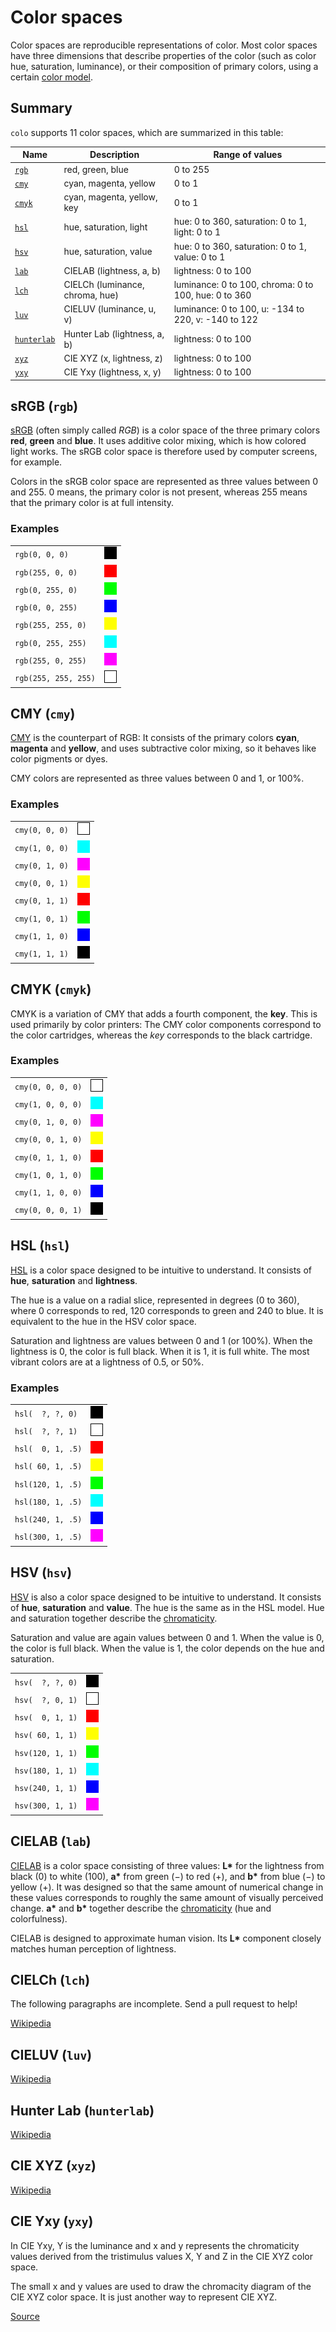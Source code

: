 # Color spaces

Color spaces are reproducible representations of color. Most color spaces have three dimensions that describe properties of the color (such as color hue, saturation, luminance), or their composition of primary colors, using a certain [color model](https://en.wikipedia.org/wiki/Color_model).

## Summary

`colo` supports 11 color spaces, which are summarized in this table:

| Name                    | Description                     | Range of values     |
|-------------------------|---------------------------------|---------------------|
| [`rgb`](#srgb-rgb)      | red, green, blue                | 0 to 255            |
| [`cmy`](#cmy-cmy)       | cyan, magenta, yellow           | 0 to 1              |
| [`cmyk`](#cmyk-cmyk)    | cyan, magenta, yellow, key      | 0 to 1              |
| [`hsl`](#hsl-hsl)       | hue, saturation, light          | hue: 0 to 360, saturation: 0 to 1, light: 0 to 1     |
| [`hsv`](#hsv-hsv)       | hue, saturation, value          | hue: 0 to 360, saturation: 0 to 1, value: 0 to 1     |
| [`lab`](#cielab-lab)    | CIELAB (lightness, a, b)        | lightness: 0 to 100 |
| [`lch`](#cielch-lch)    | CIELCh (luminance, chroma, hue) | luminance: 0 to 100, chroma: 0 to 100, hue: 0 to 360 |
| [`luv`](#cieluv-luv)    | CIELUV (luminance, u, v)        | luminance: 0 to 100, u: -134 to 220, v: -140 to 122  |
| [`hunterlab`](#hunter-lab-hunterlab) | Hunter Lab (lightness, a, b) | lightness: 0 to 100 |
| [`xyz`](#cie-xyz-xyz)   | CIE XYZ (x, lightness, z)       | lightness: 0 to 100 |
| [`yxy`](#cie-yxy-yxy)   | CIE Yxy (lightness, x, y)       | lightness: 0 to 100 |

## sRGB (`rgb`)

[sRGB](https://en.wikipedia.org/wiki/SRGB) (often simply called _RGB_) is a color space of the three primary colors **red**, **green** and **blue**. It uses additive color mixing, which is how colored light works. The sRGB color space is therefore used by computer screens, for example.

Colors in the sRGB color space are represented as three values between 0 and 255. 0 means, the primary color is not present, whereas 255 means that the primary color is at full intensity.

### Examples

|                         |                      |
| ----------------------- |--------------------- |
| `rgb(0, 0, 0)`          | ![color](docs/colors/black.png)
| `rgb(255, 0, 0)`        | ![color](docs/colors/red.png)
| `rgb(0, 255, 0)`        | ![color](docs/colors/green.png)
| `rgb(0, 0, 255)`        | ![color](docs/colors/blue.png)
| `rgb(255, 255, 0)`      | ![color](docs/colors/yellow.png)
| `rgb(0, 255, 255)`      | ![color](docs/colors/cyan.png)
| `rgb(255, 0, 255)`      | ![color](docs/colors/magenta.png)
| `rgb(255, 255, 255)`    | ![color](docs/colors/white.png)

## CMY (`cmy`)

[CMY](https://en.wikipedia.org/wiki/CMY_color_model) is the counterpart of RGB: It consists of the primary colors **cyan**, **magenta** and **yellow**, and uses subtractive color mixing, so it behaves like color pigments or dyes.

CMY colors are represented as three values between 0 and 1, or 100%.

### Examples

|                |                      |
| ---------------|--------------------- |
| `cmy(0, 0, 0)` | ![color](docs/colors/white.png)
| `cmy(1, 0, 0)` | ![color](docs/colors/cyan.png)
| `cmy(0, 1, 0)` | ![color](docs/colors/magenta.png)
| `cmy(0, 0, 1)` | ![color](docs/colors/yellow.png)
| `cmy(0, 1, 1)` | ![color](docs/colors/red.png)
| `cmy(1, 0, 1)` | ![color](docs/colors/green.png)
| `cmy(1, 1, 0)` | ![color](docs/colors/blue.png)
| `cmy(1, 1, 1)` | ![color](docs/colors/black.png)

## CMYK (`cmyk`)

CMYK is a variation of CMY that adds a fourth component, the **key**. This is used primarily by color printers: The CMY color components correspond to the color cartridges, whereas the _key_ corresponds to the black cartridge.

### Examples

|                   |                      |
| ------------------|--------------------- |
| `cmy(0, 0, 0, 0)` | ![color](docs/colors/white.png)
| `cmy(1, 0, 0, 0)` | ![color](docs/colors/cyan.png)
| `cmy(0, 1, 0, 0)` | ![color](docs/colors/magenta.png)
| `cmy(0, 0, 1, 0)` | ![color](docs/colors/yellow.png)
| `cmy(0, 1, 1, 0)` | ![color](docs/colors/red.png)
| `cmy(1, 0, 1, 0)` | ![color](docs/colors/green.png)
| `cmy(1, 1, 0, 0)` | ![color](docs/colors/blue.png)
| `cmy(0, 0, 0, 1)` | ![color](docs/colors/black.png)

## HSL (`hsl`)

[HSL](https://en.wikipedia.org/wiki/HSL_and_HSV) is a color space designed to be intuitive to understand. It consists of **hue**, **saturation** and **lightness**.

The hue is a value on a radial slice, represented in degrees (0 to 360), where 0 corresponds to red, 120 corresponds to green and 240 to blue. It is equivalent to the hue in the HSV color space.

Saturation and lightness are values between 0 and 1 (or 100%). When the lightness is 0, the color is full black. When it is 1, it is full white. The most vibrant colors are at a lightness of 0.5, or 50%.

### Examples

|                   |                      |
| ------------------|--------------------- |
| <code>hsl(&nbsp; ?, ?,  0)</code> | ![color](docs/colors/black.png)
| <code>hsl(&nbsp; ?, ?,  1)</code> | ![color](docs/colors/white.png)
| <code>hsl(&nbsp; 0, 1, .5)</code> | ![color](docs/colors/red.png)
| `hsl( 60, 1, .5)` | ![color](docs/colors/yellow.png)
| `hsl(120, 1, .5)` | ![color](docs/colors/green.png)
| `hsl(180, 1, .5)` | ![color](docs/colors/cyan.png)
| `hsl(240, 1, .5)` | ![color](docs/colors/blue.png)
| `hsl(300, 1, .5)` | ![color](docs/colors/magenta.png)

## HSV (`hsv`)

[HSV](https://en.wikipedia.org/wiki/HSL_and_HSV) is also a color space designed to be intuitive to understand. It consists of **hue**, **saturation** and **value**. The hue is the same as in the HSL model. Hue and saturation together describe the [chromaticity](https://en.wikipedia.org/wiki/Chromaticity).

Saturation and value are again values between 0 and 1. When the value is 0, the color is full black. When the value is 1, the color depends on the hue and saturation.

|                  |                      |
| -----------------|--------------------- |
| <code>hsv(&nbsp; ?, ?, 0)</code> | ![color](docs/colors/black.png)
| <code>hsv(&nbsp; ?, 0, 1)</code> | ![color](docs/colors/white.png)
| <code>hsv(&nbsp; 0, 1, 1)</code> | ![color](docs/colors/red.png)
| `hsv( 60, 1, 1)` | ![color](docs/colors/yellow.png)
| `hsv(120, 1, 1)` | ![color](docs/colors/green.png)
| `hsv(180, 1, 1)` | ![color](docs/colors/cyan.png)
| `hsv(240, 1, 1)` | ![color](docs/colors/blue.png)
| `hsv(300, 1, 1)` | ![color](docs/colors/magenta.png)


## CIELAB (`lab`)

[CIELAB](https://en.wikipedia.org/wiki/CIELAB_color_space) is a color space consisting of three values: __L\*__ for the lightness from black (0) to white (100), __a\*__ from green (−) to red (+), and __b\*__ from blue (−) to yellow (+). It was designed so that the same amount of numerical change in these values corresponds to roughly the same amount of visually perceived change. __a\*__ and __b\*__ together describe the [chromaticity](https://en.wikipedia.org/wiki/Chromaticity) (hue and colorfulness).

CIELAB is designed to approximate human vision. Its __L\*__ component closely matches human perception of lightness.

## CIELCh (`lch`)

The following paragraphs are incomplete. Send a pull request to help!

[Wikipedia](https://en.wikipedia.org/wiki/CIELAB_color_space#Cylindrical_representation:_CIELCh_or_CIEHLC)

## CIELUV (`luv`)

[Wikipedia](https://en.wikipedia.org/wiki/CIELUV)

## Hunter Lab (`hunterlab`)

[Wikipedia](https://en.wikipedia.org/wiki/CIELAB_color_space#Hunter_Lab)

## CIE XYZ (`xyz`)

[Wikipedia](https://en.wikipedia.org/wiki/CIE_1931_color_space)

## CIE Yxy (`yxy`)

In CIE Yxy, Y is the luminance and x and y represents the chromaticity values derived from the tristimulus values X, Y and Z in the CIE XYZ color space.

The small x and y values are used to draw the chromacity diagram of the CIE XYZ color space. It is just another way to represent CIE XYZ.

[Source](https://wolfcrow.com/what-is-the-difference-between-cie-lab-cie-rgb-cie-xyy-and-cie-xyz/)
